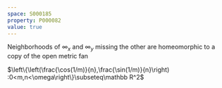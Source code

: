 ```yaml
---
space: S000185
property: P000082
value: true
---
```


Neighborhoods of $\infty_x$ and $\infty_y$ missing the other
are homeomorphic to a copy of the open metric fan

$\left\{\left(\frac{\cos(1/m)}{n},\frac{\sin(1/m)}{n}\right)
:0<m,n<\omega\right\}\subseteq\mathbb R^2$
